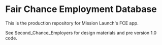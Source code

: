 Fair Chance Employment Database
=================================

This is the production repository for Mission Launch's FCE app.

See Second_Chance_Employers for design materials and pre version 1.0 code.

